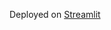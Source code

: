 Deployed on [Streamlit](https://snugpenguin968-streamlit-ap-thesharperatiothesharperatio-91bnqn.streamlit.app/)
